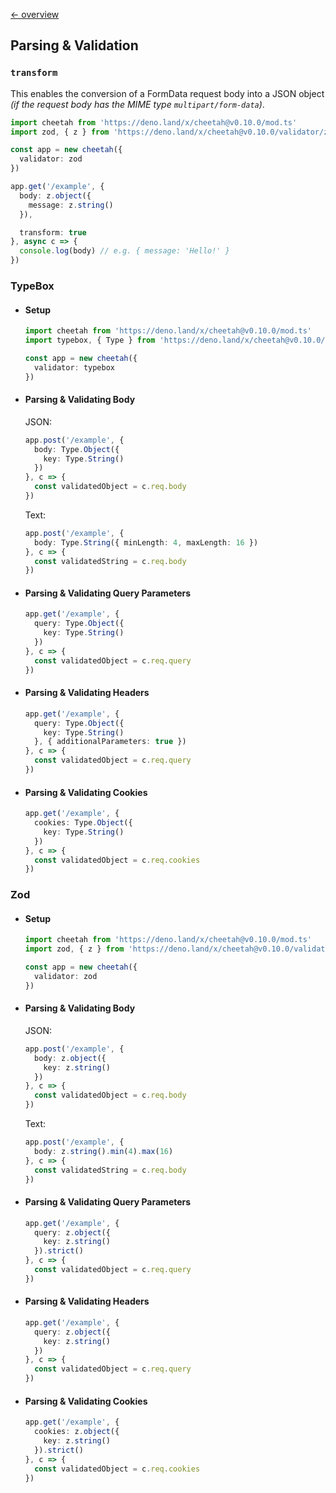 [← overview](https://github.com/azurystudio/cheetah/blob/dev/guide/index.md)

## Parsing & Validation

### `transform`

This enables the conversion of a FormData request body into a JSON object *(if the request body has the MIME type `multipart/form-data`)*.

```ts
import cheetah from 'https://deno.land/x/cheetah@v0.10.0/mod.ts'
import zod, { z } from 'https://deno.land/x/cheetah@v0.10.0/validator/zod.ts'

const app = new cheetah({
  validator: zod
})

app.get('/example', {
  body: z.object({
    message: z.string()
  }),

  transform: true
}, async c => {
  console.log(body) // e.g. { message: 'Hello!' }
})
```

### TypeBox

- #### Setup

    ```ts
    import cheetah from 'https://deno.land/x/cheetah@v0.10.0/mod.ts'
    import typebox, { Type } from 'https://deno.land/x/cheetah@v0.10.0/validator/typebox.ts'

    const app = new cheetah({
      validator: typebox
    })
    ```

- #### Parsing & Validating Body

  JSON:

    ```ts
    app.post('/example', {
      body: Type.Object({
        key: Type.String()
      })
    }, c => {
      const validatedObject = c.req.body
    })
    ```

  Text:

    ```ts
    app.post('/example', {
      body: Type.String({ minLength: 4, maxLength: 16 })
    }, c => {
      const validatedString = c.req.body
    })
    ```

- #### Parsing & Validating Query Parameters

    ```ts
    app.get('/example', {
      query: Type.Object({
        key: Type.String()
      })
    }, c => {
      const validatedObject = c.req.query
    })
    ```

- #### Parsing & Validating Headers

    ```ts
    app.get('/example', {
      query: Type.Object({
        key: Type.String()
      }, { additionalParameters: true })
    }, c => {
      const validatedObject = c.req.query
    })
    ```

- #### Parsing & Validating Cookies

    ```ts
    app.get('/example', {
      cookies: Type.Object({
        key: Type.String()
      })
    }, c => {
      const validatedObject = c.req.cookies
    })
    ```

### Zod

- #### Setup

    ```ts
    import cheetah from 'https://deno.land/x/cheetah@v0.10.0/mod.ts'
    import zod, { z } from 'https://deno.land/x/cheetah@v0.10.0/validator/zod.ts'

    const app = new cheetah({
      validator: zod
    })
    ```

- #### Parsing & Validating Body

  JSON:

    ```ts
    app.post('/example', {
      body: z.object({
        key: z.string()
      })
    }, c => {
      const validatedObject = c.req.body
    })
    ```

  Text:

    ```ts
    app.post('/example', {
      body: z.string().min(4).max(16)
    }, c => {
      const validatedString = c.req.body
    })
    ```

- #### Parsing & Validating Query Parameters

    ```ts
    app.get('/example', {
      query: z.object({
        key: z.string()
      }).strict()
    }, c => {
      const validatedObject = c.req.query
    })
    ```

- #### Parsing & Validating Headers

    ```ts
    app.get('/example', {
      query: z.object({
        key: z.string()
      })
    }, c => {
      const validatedObject = c.req.query
    })
    ```

- #### Parsing & Validating Cookies

    ```ts
    app.get('/example', {
      cookies: z.object({
        key: z.string()
      }).strict()
    }, c => {
      const validatedObject = c.req.cookies
    })
    ```
